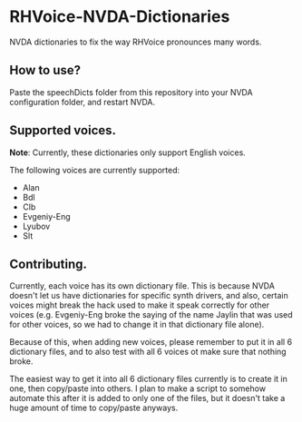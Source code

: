 # RHVoice-NVDA-Dictionaries

NVDA dictionaries to fix the way RHVoice pronounces many words.

## How to use?

Paste the speechDicts folder from this repository into your NVDA configuration folder, and restart NVDA.

## Supported voices.

**Note**: Currently, these dictionaries only support English voices.

The following voices are currently supported:

* Alan
* Bdl
* Clb
* Evgeniy-Eng
* Lyubov
* Slt

## Contributing.

Currently, each voice has its own dictionary file. This is because NVDA doesn't let us have dictionaries for specific synth drivers, and also, certain voices might break the hack used to make it speak correctly for other voices (e.g. Evgeniy-Eng broke the saying of the name Jaylin that was used for other voices, so we had to change it in that dictionary file alone). 

Because of this, when adding new voices, please remember to put it in all 6 dictionary files, and to also test with all 6 voices ot make sure that nothing broke.

The easiest way to get it into all 6 dictionary files currently is to create it in one, then copy/paste into others. I plan to make a script to somehow automate this after it is added to only one of the files, but it doesn't take a huge amount of time to copy/paste anyways.
